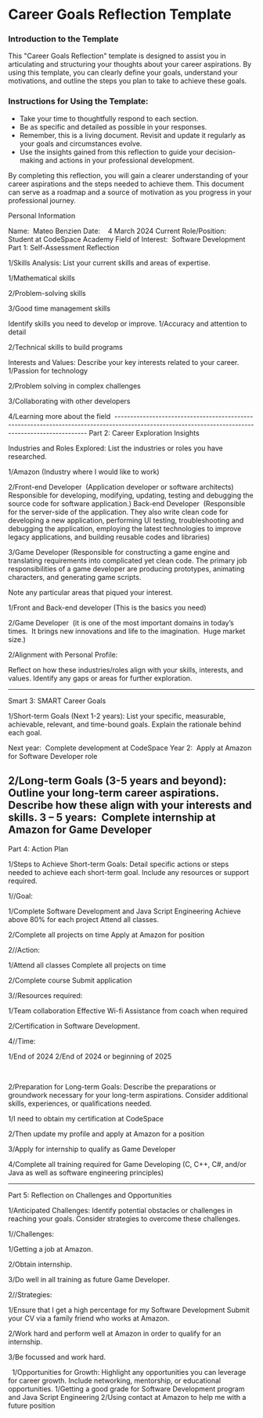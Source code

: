 
# Career Goals Reflection Template

### Introduction to the Template

This "Career Goals Reflection" template is designed to assist you in articulating and structuring your thoughts about your career aspirations. By using this template, you can clearly define your goals, understand your motivations, and outline the steps you plan to take to achieve these goals.

### Instructions for Using the Template:

- Take your time to thoughtfully respond to each section.
- Be as specific and detailed as possible in your responses.
- Remember, this is a living document. Revisit and update it regularly as your goals and circumstances evolve.
- Use the insights gained from this reflection to guide your decision-making and actions in your professional development.

By completing this reflection, you will gain a clearer understanding of your career aspirations and the steps needed to achieve them. This document can serve as a roadmap and a source of motivation as you progress in your professional journey.

Personal Information

Name:  Mateo Benzien
Date:    4 March 2024
Current Role/Position:  Student at CodeSpace Academy
Field of Interest:  Software Development
Part 1: Self-Assessment Reflection

1/Skills Analysis:
List your current skills and areas of expertise.

1/Mathematical skills

2/Problem-solving skills

3/Good time management skills
 

Identify skills you need to develop or improve.
1/Accuracy and attention to detail

2/Technical skills to build programs
		
Interests and Values:
	Describe your key interests related to your career.
1/Passion for technology

2/Problem solving in complex challenges

3/Collaborating with other developers

4/Learning more about the field
 ---------------------------------------------------------------------------------------------------------------------------------------------------
Part 2: Career Exploration Insights

Industries and Roles Explored:
List the industries or roles you have researched.

1/Amazon (Industry where I would like to work)

2/Front-end Developer  (Application developer or software architects)  Responsible for developing, modifying, updating, testing and debugging the source code for software application.)
Back-end Developer  (Responsible for the server-side of the application. They also write clean code for developing a new application, performing UI testing, troubleshooting and debugging the application, employing the latest technologies to improve legacy applications, and building reusable codes and libraries)

3/Game Developer (Responsible for constructing a game engine and translating requirements into complicated yet clean code. The primary job responsibilities of a game developer are producing prototypes, animating characters, and generating game scripts. 

Note any particular areas that piqued your interest.

1/Front and Back-end developer (This is the basics you need)

2/Game Developer  (it is one of the most important domains in today’s times.  It brings new innovations and life to the imagination.  Huge market size.)

	
 2/Alignment with Personal Profile:
 
Reflect on how these industries/roles align with your skills, interests, and values.
Identify any gaps or areas for further exploration.

-------------------------------------------------------------------------------------------------------------------------------------------------------------
	
 Smart 3: SMART Career Goals

	
 1/Short-term Goals (Next 1-2 years):
	List your specific, measurable, achievable, relevant, and time-bound goals.
	Explain the rationale behind each goal.
 
Next year:  Complete development at CodeSpace
Year 2:  Apply at Amazon for Software Developer role

2/Long-term Goals (3-5 years and beyond):
	Outline your long-term career aspirations.
	Describe how these align with your interests and skills.
3 – 5 years:  Complete internship at Amazon for Game Developer
--------------------------------------------------------------------------------------------------------------------------------------------------------------

Part 4: Action Plan

1/Steps to Achieve Short-term Goals:
Detail specific actions or steps needed to achieve each short-term goal.
Include any resources or support required.

1//Goal:

1/Complete Software Development and Java Script Engineering
Achieve above 80% for each project
Attend all classes.

2/Complete all projects on time
Apply at Amazon for position


2//Action:

1/Attend all classes
Complete all projects on time

2/Complete course
Submit application

3//Resources required:

1/Team collaboration
Effective Wi-fi
Assistance from coach when required

2/Certification in Software Development.

4//Time:

1/End of 2024
2/End of 2024 or beginning of 2025


 

2/Preparation for Long-term Goals:
	Describe the preparations or groundwork necessary for your long-term aspirations.
	Consider additional skills, experiences, or qualifications needed.
 
1/I need to obtain my certification at CodeSpace

2/Then update my profile and apply at Amazon for a position

3/Apply for internship to qualify as Game Developer

4/Complete all training required for Game Developing (C, C++, C#, and/or Java as well as software engineering principles)

----------------------------------------------------------------------------------------------------------------------------------------------------------------------
 
Part 5: Reflection on Challenges and Opportunities

1/Anticipated Challenges:
	Identify potential obstacles or challenges in reaching your goals.
	Consider strategies to overcome these challenges.
	
1//Challenges:

1/Getting a job at Amazon.

2/Obtain internship.

3/Do well in all training as future Game Developer.

2//Strategies:

1/Ensure that I get a high percentage for my Software Development
Submit your CV via a family friend who works at Amazon.

2/Work hard and perform well at Amazon in order to qualify for an internship.

3/Be focussed and work hard.


 
1/Opportunities for Growth:
	Highlight any opportunities you can leverage for career growth.
	Include networking, mentorship, or educational opportunities.
1/Getting a good grade for Software Development program and Java Script Engineering
2/Using contact at Amazon to help me with a future position

